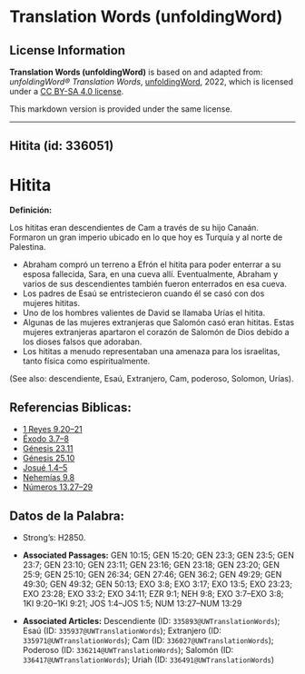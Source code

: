 # Translation Words (unfoldingWord)

## License Information

**Translation Words (unfoldingWord)** is based on and adapted from: _unfoldingWord® Translation Words_, [unfoldingWord](https://unfoldingword.org/utw), 2022, which is licensed under a [CC BY-SA 4.0 license](https://creativecommons.org/licenses/by-sa/4.0/legalcode.en).

This markdown version is provided under the same license.



--------------------------------

## Hitita (id: 336051)

**Hitita**
==========

**Definición:**

Los hititas eran descendientes de Cam a través de su hijo Canaán. Formaron un gran imperio ubicado en lo que hoy es Turquía y al norte de Palestina.

* Abraham compró un terreno a Efrón el hitita para poder enterrar a su esposa fallecida, Sara, en una cueva allí. Eventualmente, Abraham y varios de sus descendientes también fueron enterrados en esa cueva.
* Los padres de Esaú se entristecieron cuando él se casó con dos mujeres hititas.
* Uno de los hombres valientes de David se llamaba Urías el hitita.
* Algunas de las mujeres extranjeras que Salomón casó eran hititas. Estas mujeres extranjeras apartaron el corazón de Salomón de Dios debido a los dioses falsos que adoraban.
* Los hititas a menudo representaban una amenaza para los israelitas, tanto física como espiritualmente.

(See also: descendiente, Esaú, Extranjero, Cam, poderoso, Solomon, Urías).

Referencias Biblicas:
---------------------

* [1 Reyes 9\.20–21](https://ref.ly/1Kgs9:20-1Kgs9:21)
* [Éxodo 3\.7–8](https://ref.ly/Exod3:7-Exod3:8)
* [Génesis 23\.11](https://ref.ly/Gen23:11)
* [Génesis 25\.10](https://ref.ly/Gen25:10)
* [Josué 1\.4–5](https://ref.ly/Josh1:4-Josh1:5)
* [Nehemías 9\.8](https://ref.ly/Neh9:8)
* [Números 13\.27–29](https://ref.ly/Num13:27-Num13:29)

Datos de la Palabra:
--------------------

* Strong’s: H2850\.

* **Associated Passages:** GEN 10:15; GEN 15:20; GEN 23:3; GEN 23:5; GEN 23:7; GEN 23:10; GEN 23:11; GEN 23:16; GEN 23:18; GEN 23:20; GEN 25:9; GEN 25:10; GEN 26:34; GEN 27:46; GEN 36:2; GEN 49:29; GEN 49:30; GEN 49:32; GEN 50:13; EXO 3:8; EXO 3:17; EXO 13:5; EXO 23:23; EXO 23:28; EXO 33:2; EXO 34:11; EZR 9:1; NEH 9:8; EXO 3:7–EXO 3:8; 1KI 9:20–1KI 9:21; JOS 1:4–JOS 1:5; NUM 13:27–NUM 13:29
* **Associated Articles:** Descendiente (ID: `335893@UWTranslationWords`); Esaú (ID: `335937@UWTranslationWords`); Extranjero (ID: `335971@UWTranslationWords`); Cam (ID: `336027@UWTranslationWords`); Poderoso (ID: `336214@UWTranslationWords`); Salomón (ID: `336417@UWTranslationWords`); Uriah (ID: `336491@UWTranslationWords`)

